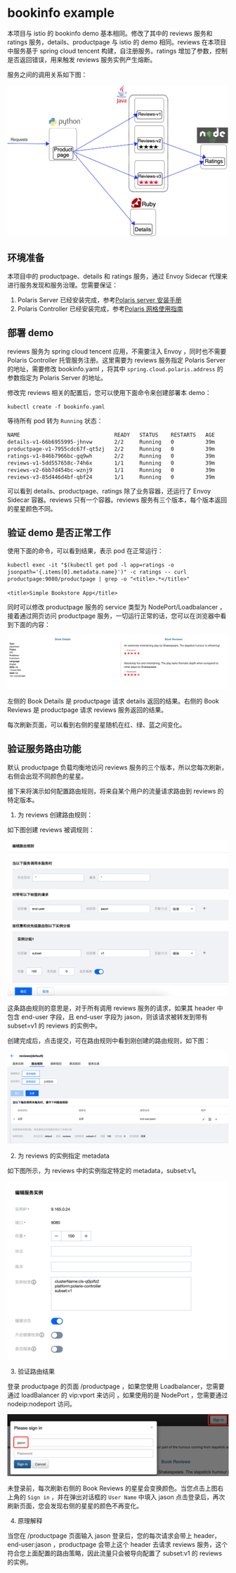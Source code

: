 # bookinfo example

本项目与 istio 的 bookinfo demo 基本相同。修改了其中的 reviews 服务和 ratings 服务，details、productpage 与 istio 的 demo 相同。reviews 在本项目中服务基于 spring cloud tencent 构建，自注册服务。ratings 增加了参数，控制是否返回错误，用来触发 reviews 服务实例产生熔断。

服务之间的调用关系如下图：

![image](pic/arch.png)


## 环境准备

本项目中的 productpage、details 和 ratings 服务，通过 Envoy Sidecar 代理来进行服务发现和服务治理。您需要保证：

1. Polaris Server 已经安装完成，参考[Polaris server 安装手册](https://github.com/polarismesh/website/blob/main/docs/zh/doc/%E5%BF%AB%E9%80%9F%E5%85%A5%E9%97%A8/%E5%AE%89%E8%A3%85%E6%9C%8D%E5%8A%A1%E7%AB%AF/%E5%AE%89%E8%A3%85%E9%9B%86%E7%BE%A4%E7%89%88.md)
2. Polaris Controller 已经安装完成，参考[Polaris 网格使用指南](https://github.com/polarismesh/website/blob/main/docs/zh/doc/%E5%BF%AB%E9%80%9F%E5%85%A5%E9%97%A8/%E4%BD%BF%E7%94%A8%E6%9C%8D%E5%8A%A1%E7%BD%91%E6%A0%BC/%E4%BD%BF%E7%94%A8K8s%E5%92%8C%E7%BD%91%E6%A0%BC.md)

## 部署 demo

reviews 服务为 spring cloud tencent 应用，不需要注入 Envoy ，同时也不需要 Polaris Controller 托管服务注册。这里需要为 reviews 服务指定 Polaris Server 的地址，需要修改 bookinfo.yaml ，将其中 `spring.cloud.polaris.address` 的参数指定为 Polaris Server 的地址。

修改完 reviews 相关的配置后，您可以使用下面命令来创建部署本 demo：

```
kubectl create -f bookinfo.yaml
```

等待所有 pod 转为 `Running` 状态：
```
NAME                              READY   STATUS    RESTARTS   AGE
details-v1-66b6955995-jhnvw       2/2     Running   0          39m
productpage-v1-7955cdc67f-qt5zj   2/2     Running   0          39m
ratings-v1-846b7966bc-gq9wh       2/2     Running   0          39m
reviews-v1-5dd557658c-74h6x       1/1     Running   0          39m
reviews-v2-6bb7d454bc-wznj9       1/1     Running   0          39m
reviews-v3-85d446d4bf-qbf24       1/1     Running   0          39m
```

可以看到 details、productpage、ratings 除了业务容器，还运行了 Envoy Sidecar 容器。reviews 只有一个容器。reviews 服务有三个版本，每个版本返回的星星颜色不同。

## 验证 demo 是否正常工作

使用下面的命令，可以看到结果，表示 pod 在正常运行：

```
kubectl exec -it "$(kubectl get pod -l app=ratings -o jsonpath='{.items[0].metadata.name}')" -c ratings -- curl productpage:9080/productpage | grep -o "<title>.*</title>"

<title>Simple Bookstore App</title>
```

同时可以修改 productpage 服务的 service 类型为 NodePort/Loadbalancer ，接着通过网页访问 productpage 服务，一切运行正常的话，您可以在浏览器中看到下面的内容：

![image](pic/productpage.png)

左侧的 Book Details 是 productpage 请求 details 返回的结果。右侧的 Book Reviews 是 productpage 请求 reviews 服务返回的结果。

每次刷新页面，可以看到右侧的星星随机在红、绿、蓝之间变化。

## 验证服务路由功能

默认 productpage 负载均衡地访问 reviews 服务的三个版本，所以您每次刷新，右侧会出现不同颜色的星星。

接下来将演示如何配置路由规则，将来自某个用户的流量请求路由到 reviews 的特定版本。

1. 为 reviews 创建路由规则：

如下图创建 reviews 被调规则：

![image](pic/rule.png)

这条路由规则的意思是，对于所有调用 reviews 服务的请求，如果其 header 中 包含 end-user 字段，且 end-user 字段为 jason，则该请求被转发到带有 subset=v1 的 reviews 的实例中。

创建完成后，点击提交，可在路由规则中看到刚创建的路由规则，如下图：

![image](pic/rule_res.png)

2. 为 reviews 的实例指定 metadata

如下图所示，为 reviews 中的实例指定特定的 metadata，subset:v1。

![image](pic/ins_meta.png)

3. 验证路由结果

登录 productpage 的页面 /productpage ，如果您使用 Loadbalancer，您需要通过 loadBalancer 的 vip:vport 来访问 ，如果使用的是 NodePort ，您需要通过 nodeip:nodeport 访问。

![image](pic/login.png)

未登录前，每次刷新右侧的 Book Reviews 的星星会变换颜色。当您点击上图右上角的 `Sign in` ，并在弹出对话框的 `User Name` 中填入 jason 点击登录后，再次刷新页面，您会发现右侧的星星的颜色不再变化。

4. 原理解释

当您在 /productpage 页面输入 jason 登录后，您的每次请求会带上 header，end-user:jason ，productpage 会带上这个 header 去请求 reviews 服务，这个符合您上面配置的路由策略，因此流量只会被导向配置了 subset:v1 的 reviews 的实例。
